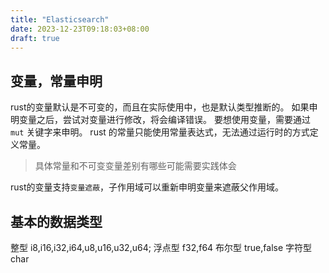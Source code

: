 ```yaml
---
title: "Elasticsearch"
date: 2023-12-23T09:18:03+08:00
draft: true
---
```


## 变量，常量申明
rust的变量默认是不可变的，而且在实际使用中，也是默认类型推断的。
如果申明变量之后，尝试对变量进行修改，将会编译错误。
要想使用变量，需要通过 `mut` 关键字来申明。
rust 的常量只能使用常量表达式，无法通过运行时的方式定义常量。

> 具体常量和不可变变量差别有哪些可能需要实践体会

rust的变量支持`变量遮蔽`，子作用域可以重新申明变量来遮蔽父作用域。

## 基本的数据类型
整型 i8,i16,i32,i64,u8,u16,u32,u64;
浮点型 f32,f64
布尔型 true,false
字符型 char
